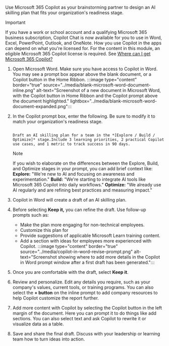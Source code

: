 Use Microsoft 365 Copilot as your brainstorming partner to design an AI skilling plan that fits your organization's readiness stage.

>[!IMPORTANT]
> ​​​​​​​If you have a work or school account and a qualifying Microsoft 365 business subscription, Copilot Chat is now available for you to use in Word, Excel, PowerPoint, Outlook, and OneNote. How you use Copilot in the apps can depend on what you're licensed for.
> For the content in this module, an eligible Microsoft 365 Copilot license is required. See [Where can I get Microsoft 365 Copilot?](https://support.microsoft.com/en-us/topic/where-can-i-get-microsoft-copilot-40a622db-6d25-4266-b008-4bbcb55cf52f)

1. Open Microsoft Word. Make sure you have access to Copilot in Word. You may see a prompt box appear above the blank document, or a Copilot button in the Home Ribbon.
   :::image type="content" border="true" source="../media/blank-microsoft-word-document-inline.png" alt-text="Screenshot of a new document in Microsoft Word, with the Copilot button in Home Ribbon and the Copilot prompt above the document highlighted." lightbox="../media/blank-microsoft-word-document-expanded.png":::

1. In the Copilot prompt box, enter the following. Be sure to modify it to match your organization's readiness stage.

   ```copilot-prompt

   Draft an AI skilling plan for a team in the *[Explore / Build / Optimize]* stage.Include 3 learning priorities, 2 practical Copilot use cases, and 1 metric to track success in 90 days.

   ```

   >[!NOTE]
   > If you wish to elaborate on the differences between the Explore, Build, and Optimize stages in your prompt, you can add brief context like:
   > **Explore:** "We're new to AI and focusing on awareness and experimentation."
   > **Build:** "We're starting to integrate AI tools like Microsoft 365 Copilot into daily workflows."
   > **Optimize:** "We already use AI regularly and are refining best practices and measuring impact."

1. Copilot in Word will create a draft of an AI skilling plan.
1. Before selecting **Keep it,** you can refine the draft. Use follow-up prompts such as:
   - Make the plan more engaging for non-technical employees.
   - Customize this plan for
   - Provide suggestions of applicable Microsoft Learn training content.
   - Add a section with ideas for employees more experienced with Copilot.
   :::image type="content" border="true" source="../media/copilot-in-word-revise-prompt.png" alt-text="Screenshot showing where to add more details in the Copilot in Word prompt window after a first draft has been generated.":::

1. Once you are comfortable with the draft, select **Keep it**.
1. Review and personalize. Edit any details you require, such as your company's values, current tools, or training programs. You can also select the **+ button** on the inline prompt to add company resources to help Copilot customize the report further.
1. Add more content with Copilot by selecting the Copilot button in the left margin of the document. Here you can prompt it to do things like add sections. You can also select text and ask Copilot to rewrite it or visualize data as a table.
1. Save and share the final draft. Discuss with your leadership or learning team how to turn ideas into action.

